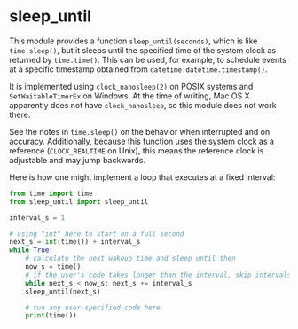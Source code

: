 sleep\_until
============

This module provides a function `sleep_until(seconds)`, which is like
`time.sleep()`, but it sleeps until the specified time of the system clock as
returned by `time.time()`. This can be used, for example, to schedule events at
a specific timestamp obtained from `datetime.datetime.timestamp()`.

It is implemented using `clock_nanosleep(2)` on POSIX systems and
`SetWaitableTimerEx` on Windows.
At the time of writing, Mac OS X apparently does not have `clock_nanosleep`,
so this module does not work there.

See the notes in `time.sleep()` on the behavior when interrupted and on
accuracy. Additionally, because this function uses the system clock as a
reference (`CLOCK_REALTIME` on Unix), this means the reference clock is
adjustable and may jump backwards.

Here is how one might implement a loop that executes at a fixed interval:

```python
from time import time
from sleep_until import sleep_until

interval_s = 1

# using "int" here to start on a full second
next_s = int(time()) + interval_s
while True:
    # calculate the next wakeup time and sleep until then
    now_s = time()
    # if the user's code takes longer than the interval, skip intervals
    while next_s < now_s: next_s += interval_s
    sleep_until(next_s)

    # run any user-specified code here
    print(time())
```
